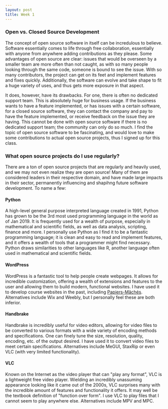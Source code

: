 ```yaml
---
layout: post
title: Week 1
---
```

### Open vs. Closed Source Development

The concept of open source software in itself can be incredulous to believe. Software essentially comes to life through free collaboration, essentially with anyone from anywhere adding contributions as they please. Some advantages of open source are clear: issues that would be overseen by a smaller team are more often than not caught, as with so many people looking through the same code, someone is bound to see the issue. With so many contributors, the project can get on its feet and implement features and fixes quickly. Additionally, the software can evolve and take shape to fit a huge variety of uses, and thus gets more exposure in that aspect. 

It does, however, have its drawbacks. For one, there is often no dedicated support team. This is absolutely huge for business usage. If the business wants to have a feature implemented, or has issues with a certain software, for a closed source software, they can contact the company and pay to have the feature implemented, or receive feedback on the issue they are having. This cannot be done with open source software if there is no dedicated support team; the community can only do so much. I find the topic of open source software to be fascinating, and would love to make some contributions to actual open source projects, thus I signed up for this class. 


### What open source projects do I use regularly?

There are a ton of open source projects that are regularly and heavily used, and we may not even realize they are open source! Many of them are considered leaders in their respective domain, and have made large impacts in their sector, permanently influencing and shapihng future software development. To name a few:

#### Python

A high-level general purpose interpreted language created in 1991, Python has grown to be the 3rd most used programming language in the world as of Jan 2019. It is frequently used for a wealth of purpose, especially in  mathematical and scientific fields, as well as data analysis, scripting, finance and more. I personally use Python as I find it to be a fantastic programming language; it is clean and easy to read and implement features, and it offers a wealth of tools that a programmer might find necessary. Python draws similarities to other languages like R, another language often used in mathematical and scientific fields.

#### WordPress

WordPress is a fantastic tool to help people create webpages. It allows for incredible customization, offering a wealth of extensions and features to the user and allowing them to build modern, functional websites. I have used it to develop course websites in the past, including [Papiers-Mâchés](http://interactivefrench.hosting.nyu.edu/). Alternatives include Wix and Weebly, but I personally feel these are both inferior.

#### Handbrake

Handbrake is incredibly useful for video editors, allowing for video files to be converted to various formats with a wide variety of encoding methods and specifications. One can finely tune the size, resolution, quality, encoding, etc. of the output desired. I have used it to convert video files to meet certain specifications. Alternatives include MeGUI, StaxRip or even VLC (with very limited functionality).  

#### VLC

Known on the Internet as the video player that can "play any format", VLC is a lightweight free video player. Wielding an incredibly unassuming appearance looking like it came out of the 2000s, VLC surprises many with the incredible amount of features and functionality it offers. It may well be the textbook definition of "function over form". I use VLC to play files that I cannot seem to play anywhere else. Alternatives include MPV and MPC. 
